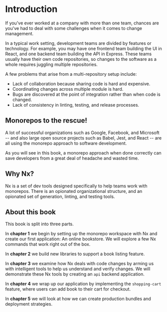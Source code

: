# Introduction

If you've ever worked at a company with more than one team, chances are you've had to deal with some challenges when it comes to change management.

In a typical work setting, development teams are divided by features or technology. For example, you may have one frontend team building the UI in React, and one backend team building the API in Express. These teams usually have their own code repositories, so changes to the software as a whole requires juggling multiple repositories.

A few problems that arise from a multi-repository setup include:

- Lack of collaboration because sharing code is hard and expensive.
- Coordinating changes across multiple module is hard.
- Bugs are discovered at the point of integration rather than when code is changed.
- Lack of consistency in linting, testing, and release processes.

## Monorepos to the rescue!

A lot of successful organizations such as Google, Facebook, and Microsoft -- and also large open source projects such as Babel, Jest, and React -- are all using the monorepo approach to software development.

As you will see in this book, a monorepo approach when done correctly can save developers from a great deal of headache and wasted time.

## Why Nx?

Nx is a set of dev tools designed specifically to help teams work with monorepos. There is an opionated organizational structure, and an opionated set of generation, linting, and testing tools.

## About this book

This book is split into three parts.

In **chapter 1** we begin by setting up the monorepo workspace with Nx and create our first application: An online bookstore. We will explore a few Nx commands that work right out of the box.

In **chapter 2** we build new libraries to support a book listing feature.

In **chapter 3** we examine how Nx deals with code changes by arming us with intelligent tools to help us understand and verify changes. We will demonstrate these Nx tools by creating an `api` backend application.

In **chapter 4** we wrap up our application by implementing the `shopping-cart` feature, where users can add book to their cart for checkout.

In **chapter 5** we will look at how we can create production bundles and deployment strategies.
